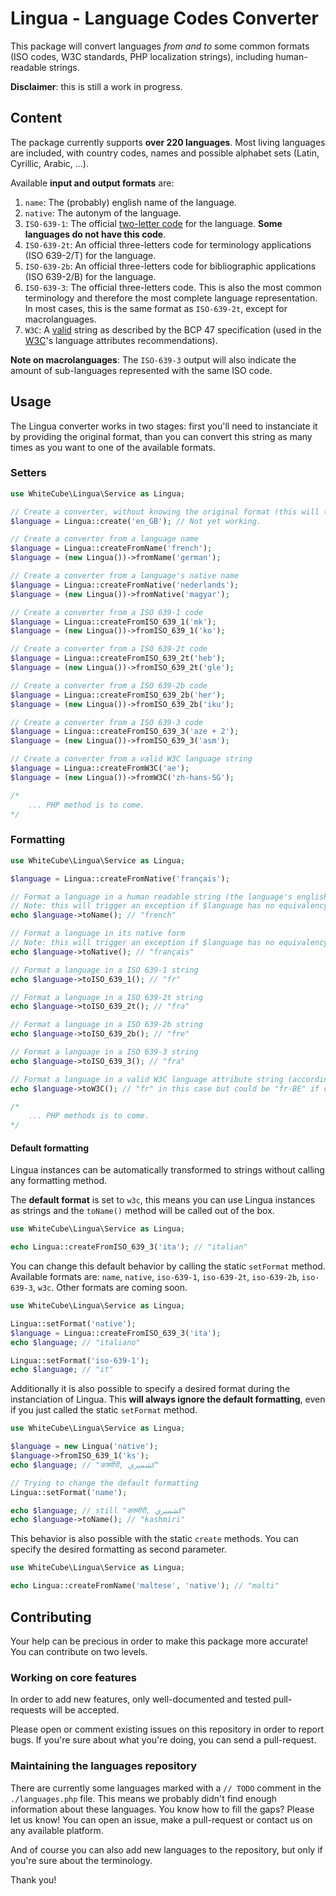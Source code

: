 # Lingua - Language Codes Converter

This package will convert languages _from and to_ some common formats (ISO codes, W3C standards, PHP localization strings), including human-readable strings.

**Disclaimer**: this is still a work in progress.

## Content

The package currently supports **over 220 languages**. Most living languages are included, with country codes, names and possible alphabet sets (Latin, Cyrillic, Arabic, ...).

Available **input and output formats** are:

1. `name`: The (probably) english name of the language.
2. `native`: The autonym of the language.
3. `ISO-639-1`: The official [two-letter code](https://www.loc.gov/standards/iso639-2/php/code_list.php) for the language. **Some languages do not have this code**.
4. `ISO-639-2t`: An official three-letters code for terminology applications (ISO 639-2/T) for the language.
5. `ISO-639-2b`: An official three-letters code for bibliographic applications (ISO 639-2/B) for the language.
6. `ISO-639-3`: The official three-letters code. This is also the most common terminology and therefore the most complete language representation. In most cases, this is the same format as `ISO-639-2t`, except for macrolanguages. 
7. `W3C`: A [valid](https://r12a.github.io/app-subtags/) string as described by the BCP 47 specification (used in the [W3C](https://www.w3.org/International/questions/qa-html-language-declarations#langvalues)'s language attributes recommendations).

**Note on macrolanguages**: The `ISO-639-3` output will also indicate the amount of sub-languages represented with the same ISO code.

## Usage

The Lingua converter works in two stages: first you'll need to instanciate it by providing the original format, than you can convert this string as many times as you want to one of the available formats.

### Setters

```php
use WhiteCube\Lingua\Service as Lingua;

// Create a converter, without knowing the original format (this will try to guess it for you)
$language = Lingua::create('en_GB'); // Not yet working.

// Create a converter from a language name
$language = Lingua::createFromName('french');
$language = (new Lingua())->fromName('german');

// Create a converter from a language's native name
$language = Lingua::createFromNative('nederlands');
$language = (new Lingua())->fromNative('magyar');

// Create a converter from a ISO 639-1 code
$language = Lingua::createFromISO_639_1('mk');
$language = (new Lingua())->fromISO_639_1('ko');

// Create a converter from a ISO 639-2t code
$language = Lingua::createFromISO_639_2t('heb');
$language = (new Lingua())->fromISO_639_2t('gle');

// Create a converter from a ISO 639-2b code
$language = Lingua::createFromISO_639_2b('her');
$language = (new Lingua())->fromISO_639_2b('iku');

// Create a converter from a ISO 639-3 code
$language = Lingua::createFromISO_639_3('aze + 2');
$language = (new Lingua())->fromISO_639_3('asm');

// Create a converter from a valid W3C language string
$language = Lingua::createFromW3C('ae');
$language = (new Lingua())->fromW3C('zh-hans-SG');

/*
    ... PHP method is to come.
*/
```

### Formatting

```php
use WhiteCube\Lingua\Service as Lingua;

$language = Lingua::createFromNative('français');

// Format a language in a human readable string (the language's english name)
// Note: this will trigger an exception if $language has no equivalency in the languages repository
echo $language->toName(); // "french"

// Format a language in its native form
// Note: this will trigger an exception if $language has no equivalency in the languages repository
echo $language->toNative(); // "français"

// Format a language in a ISO 639-1 string
echo $language->toISO_639_1(); // "fr"

// Format a language in a ISO 639-2t string
echo $language->toISO_639_2t(); // "fra"

// Format a language in a ISO 639-2b string
echo $language->toISO_639_2b(); // "fre"

// Format a language in a ISO 639-3 string
echo $language->toISO_639_3(); // "fra"

// Format a language in a valid W3C language attribute string (according to BCP 47)
echo $language->toW3C(); // "fr" in this case but could be "fr-BE" if country code was specified

/*
    ... PHP methods is to come.
*/
```

#### Default formatting

Lingua instances can be automatically transformed to strings without calling any formatting method. 

The **default format** is set to `w3c`, this means you can use Lingua instances as strings and the `toName()` method will be called out of the box.

```php
use WhiteCube\Lingua\Service as Lingua;

echo Lingua::createFromISO_639_3('ita'); // "italian"
```

You can change this default behavior by calling the static `setFormat` method. Available formats are: `name`, `native`, `iso-639-1`, `iso-639-2t`, `iso-639-2b`, `iso-639-3`, `w3c`. Other formats are coming soon.

```php
use WhiteCube\Lingua\Service as Lingua;

Lingua::setFormat('native');
$language = Lingua::createFromISO_639_3('ita');
echo $language; // "italiano"

Lingua::setFormat('iso-639-1');
echo $language; // "it"
```

Additionally it is also possible to specify a desired format during the instanciation of Lingua. This **will always ignore the default formatting**, even if you just called the static `setFormat` method.

```php
use WhiteCube\Lingua\Service as Lingua;

$language = new Lingua('native');
$language->fromISO_639_1('ks');
echo $language; // "कश्मीरी, كشميري‎"

// Trying to change the default formatting
Lingua::setFormat('name');

echo $language; // still "कश्मीरी, كشميري‎"
echo $language->toName(); // "kashmiri"
```

This behavior is also possible with the static `create` methods. You can specify the desired formatting as second parameter.

```php
use WhiteCube\Lingua\Service as Lingua;

echo Lingua::createFromName('maltese', 'native'); // "malti"
```

## Contributing

Your help can be precious in order to make this package more accurate! You can contribute on two levels.

### Working on core features

In order to add new features, only well-documented and tested pull-requests will be accepted.

Please open or comment existing issues on this repository in order to report bugs. If you're sure about what you're doing, you can send a pull-request.

### Maintaining the languages repository

There are currently some languages marked with a `// TODO` comment in the `./languages.php` file. This means we probably didn't find enough information about these languages. You know how to fill the gaps? Please let us know! You can open an issue, make a pull-request or contact us on any available platform.

And of course you can also add new languages to the repository, but only if you're sure about the terminology.

Thank you!

